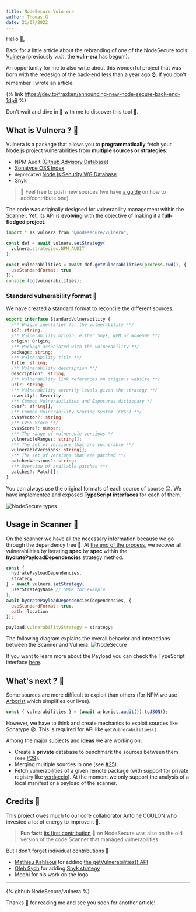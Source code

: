 ```yaml
---
title: NodeSecure Vuln-era
author: Thomas.G
date: 21/07/2022
---
```


Hello 👋,

Back for a little article about the rebranding of one of the NodeSecure tools: [Vulnera](https://github.com/NodeSecure/vuln) (previously *vuln*, the **vuln-era** has begun!).

An opportunity for me to also write about this wonderful project that was born with the redesign of the back-end less than a year ago ⌚. If you don't remember I wrote an article:

{% link https://dev.to/fraxken/announcing-new-node-secure-back-end-1dp9 %}

Don't wait and dive in 🌊 with me to discover this tool 💃.

## What is Vulnera ? 👀

Vulnera is a package that allows you to **programmatically** fetch your Node.js project vulnerabilities from **multiple sources or strategies**:

- NPM Audit ([Github Advisory Database](https://github.com/advisories))
- [Sonatype OSS Index](https://ossindex.sonatype.org/)
- `deprecated` [Node.js Security WG Database](https://github.com/nodejs/security-wg/tree/main/vuln)
- Snyk

> 📢 Feel free to push new sources (we have [a guide](https://github.com/NodeSecure/vuln/blob/main/docs/adding_new_strategy.md) on how to add/contribute one).

The code was originally designed for vulnerability management within the [Scanner](https://github.com/NodeSecure/scanner). Yet, its API is **evolving** with the objective of making it a **full-fledged project**.

```js
import * as vulnera from "@nodesecure/vulnera";

const def = await vulnera.setStrategy(
  vulnera.strategies.NPM_AUDIT
);

const vulnerabilities = await def.getVulnerabilities(process.cwd(), {
  useStandardFormat: true
});
console.log(vulnerabilities);
```

### Standard vulnerability format 👯

We have created a standard format to reconcile the different sources.

```ts
export interface StandardVulnerability {
  /** Unique identifier for the vulnerability **/
  id?: string;
  /** Vulnerability origin, either Snyk, NPM or NodeSWG **/
  origin: Origin;
  /** Package associated with the vulnerability **/
  package: string;
  /** Vulnerability title **/
  title: string;
  /** Vulnerability description **/
  description?: string;
  /** Vulnerability link references on origin's website **/
  url?: string;
  /** Vulnerability severity levels given the strategy **/
  severity?: Severity;
  /** Common Vulnerabilities and Exposures dictionary */
  cves?: string[];
  /** Common Vulnerability Scoring System (CVSS) **/
  cvssVector?: string;
  /** CVSS Score **/
  cvssScore?: number;
  /** The range of vulnerable versions */
  vulnerableRanges: string[];
  /** The set of versions that are vulnerable **/
  vulnerableVersions: string[];
  /** The set of versions that are patched **/
  patchedVersions?: string;
  /** Overview of available patches **/
  patches?: Patch[];
}
```

You can always use the original formats of each source of course 😊. We have implemented and exposed **TypeScript interfaces** for each of them.

![NodeSecure types](https://dev-to-uploads.s3.amazonaws.com/uploads/articles/0eqb67gqp772iawr10gp.png)

## Usage in Scanner 🔬

On the scanner we have all the necessary information because we go through the dependency tree 🎄. At [the end of the process](https://github.com/NodeSecure/scanner/blob/master/src/depWalker.js#L297), we recover all vulnerabilities by iterating **spec** by **spec** within the **hydratePayloadDependencies** strategy method.

```js
const {
  hydratePayloadDependencies,
  strategy
} = await vulnera.setStrategy(
  userStrategyName // SNYK for example
);
await hydratePayloadDependencies(dependencies, {
  useStandardFormat: true,
  path: location
});

payload.vulnerabilityStrategy = strategy;
```

The following diagram explains the overall behavior and interactions between the Scanner and Vulnera.
![NodeSecure](https://dev-to-uploads.s3.amazonaws.com/uploads/articles/6x76ry38w7qcitdulayh.png)

If you want to learn more about the Payload you can check the TypeScript interface [here](https://github.com/NodeSecure/scanner/blob/master/types/scanner.d.ts#L132).
 
## What's next ? 🚀

Some sources are more difficult to exploit than others (for NPM we use [Arborist](https://www.npmjs.com/package/@npmcli/arborist) which simplifies our lives).

```js
const { vulnerabilities } = (await arborist.audit()).toJSON();
```

However, we have to think and create mechanics to exploit sources like Sonatype 😨. This is required for API like `getVulnerabilities()`.

Among the major subjects and **ideas** we are working on:
- Create a **private** database to benchmark the sources between them (see [#29](https://github.com/NodeSecure/vulnera/issues/29)).
- Merging multiple sources in one (see [#25](https://github.com/NodeSecure/vulnera/issues/25)).
- Fetch vulnerabilities of a given remote package (with support for private registry like [verdaccio](https://verdaccio.org/)). At the moment we only support the analysis of a local manifest or a payload of the scanner.

## Credits 🙇

This project owes much to our core collaborator [Antoine COULON](https://www.linkedin.com/in/antoine-coulon-b29934153/) who invested a lot of energy to improve it 💪.

> **Fun fact:** [its first contribution](https://github.com/NodeSecure/cli/commit/236c7333720b14878b5f620f3a814c045a375a45) 🐤 on NodeSecure was also on the old version of the code Scanner that managed vulnerabilities.

But I don't forget individual contributions 👏
- [Mathieu Kahlaoui](https://www.linkedin.com/in/mathieu-kahlaoui-0887a1158/) for adding [the getVulnerabilities() API](https://github.com/NodeSecure/vuln/pull/33)
- [Oleh Sych](https://www.linkedin.com/in/oleh-sych-41245116a/) for adding [Snyk strategy](https://github.com/NodeSecure/vuln/pull/11)
- Medhi for his work on the logo

---

{% github NodeSecure/vulnera %}

Thanks 🙏 for reading me and see you soon for another article!
